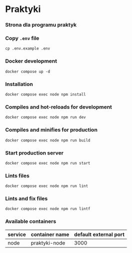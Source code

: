# Praktyki
### Strona dla programu praktyk

### Copy `.env` file

```
cp .env.example .env
```

### Docker development

```
docker compose up -d
```

### Installation

```
docker compose exec node npm install
```

### Compiles and hot-reloads for development

```
docker compose exec node npm run dev
```

### Compiles and minifies for production

```
docker compose exec node npm run build
```

### Start production server

```
docker compose exec node npm run start
```

### Lints files

```
docker compose exec node npm run lint
```

### Lints and fix files

```
docker compose exec node npm run lintf
```

### Available containers

| service | container name | default external port |
|---------|----------------|-----------------------|
| node    | praktyki-node  | 3000                  |
